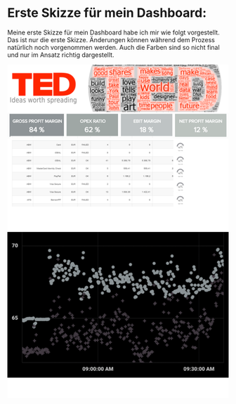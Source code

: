 # Erste Skizze für mein Dashboard:

Meine erste Skizze für mein Dashboard habe ich mir wie folgt vorgestellt. Das ist nur die erste Skizze. Änderungen können während dem Prozess natürlich noch vorgenommen werden. Auch die Farben sind so nicht final und nur im Ansatz richtig dargestellt. 

![Erste Skizze meines Dashboards Teil 1](./images/Bild_5.png)
![Erste Skizze meines Dashboards Teil 1](./images/Bild_6.png)